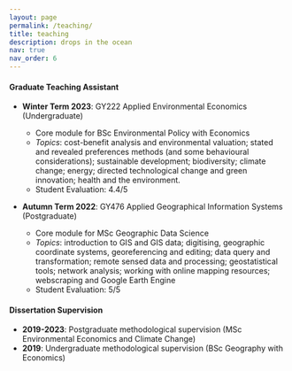 ```yaml
---
layout: page
permalink: /teaching/
title: teaching
description: drops in the ocean
nav: true
nav_order: 6
---
```


#### Graduate Teaching Assistant
* **Winter Term 2023**: GY222 Applied Environmental Economics (Undergraduate)
    - Core module for BSc Environmental Policy with Economics 
    - _Topics_: cost-benefit analysis and environmental valuation; stated and revealed preferences methods (and some behavioural considerations); sustainable development; biodiversity; climate change; energy; directed technological change and green innovation; health and the environment.
    - Student Evaluation: 4.4/5

* **Autumn Term 2022**: GY476 Applied Geographical Information Systems (Postgraduate)
    - Core module for MSc Geographic Data Science
    - _Topics_: introduction to GIS and GIS data; digitising, geographic coordinate systems, georeferencing and editing; data query and transformation; remote sensed data and processing; geostatistical tools; network analysis; working with online mapping resources; webscraping and Google Earth Engine
    - Student Evaluation: 5/5

#### Dissertation Supervision
* **2019-2023**: Postgraduate methodological supervision (MSc Environmental Economics and Climate Change)
* **2019**: Undergraduate methodological supervision (BSc Geography with Economics)
